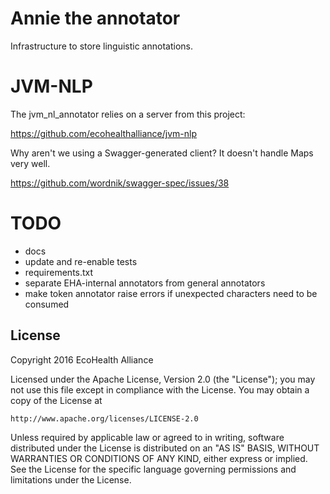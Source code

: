 # Annie the annotator

Infrastructure to store linguistic annotations.

# JVM-NLP

The jvm_nl_annotator relies on a server from this project:

https://github.com/ecohealthalliance/jvm-nlp

Why aren't we using a Swagger-generated client? It doesn't handle Maps very well.

https://github.com/wordnik/swagger-spec/issues/38

# TODO

* docs
* update and re-enable tests
* requirements.txt
* separate EHA-internal annotators from general annotators
* make token annotator raise errors if unexpected characters need to be consumed


## License
Copyright 2016 EcoHealth Alliance

Licensed under the Apache License, Version 2.0 (the "License");
you may not use this file except in compliance with the License.
You may obtain a copy of the License at

    http://www.apache.org/licenses/LICENSE-2.0

Unless required by applicable law or agreed to in writing, software
distributed under the License is distributed on an "AS IS" BASIS,
WITHOUT WARRANTIES OR CONDITIONS OF ANY KIND, either express or implied.
See the License for the specific language governing permissions and
limitations under the License.
